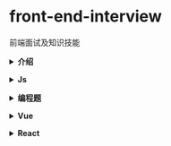 # front-end-interview
前端面试及知识技能

<b><details><summary>介绍</summary></b>
1.本仓库是面向 web 前端开发者准备面试使用，包含自己在面试和学习过程中遇到的问题的总结，希望能对大家有所帮忙；

2.[参考](https://github.com/yisainan/web-interview)
</details>

<b><details><summary>Js</summary></b>
- [详情](./content/js/js.md)
</details>

<b><details><summary>编程题</summary></b>
- [详情](./content/编程题/编程题.md)
</details>

<b><details><summary>Vue</summary></b>
- [详情](./content/vue/vue.md)
</details>

<b><details><summary>React</summary></b>
- [详情](./content/react/react.md)
</details>